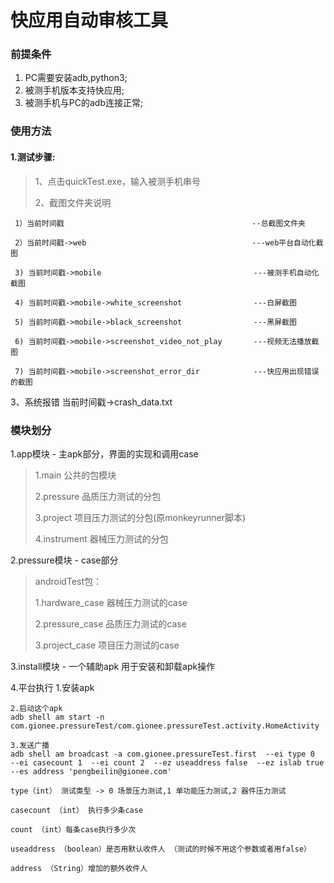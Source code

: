#  快应用自动审核工具  #

### 前提条件 ###
1. PC需要安装adb,python3;
2. 被测手机版本支持快应用;
3. 被测手机与PC的adb连接正常;

### 使用方法 ###
#### 1.测试步骤: ####
> 1、点击quickTest.exe，输入被测手机串号
>
> 2、截图文件夹说明
>
  ```
   1）当前时间戳                                          --总截图文件夹
   
   2）当前时间戳->web                                     ---web平台自动化截图
   
   3) 当前时间戳->mobile                                  ---被测手机自动化截图
   
   4) 当前时间戳->mobile->white_screenshot                ---白屏截图
   
   5) 当前时间戳->mobile->black_screenshot                ---黑屏截图
    
   6) 当前时间戳->mobile->screenshot_video_not_play       ---视频无法播放截图
   
   7) 当前时间戳->mobile->screenshot_error_dir            ---快应用出现错误的截图
   ```

3、系统报错
   当前时间戳->crash_data.txt


### 模块划分 ###
1.app模块 - 主apk部分，界面的实现和调用case
> 1.main 公共的包模块
>
> 2.pressure 品质压力测试的分包
>
> 3.project 项目压力测试的分包(原monkeyrunner脚本)
>
> 4.instrument 器械压力测试的分包

2.pressure模块 - case部分
>androidTest包：
>
>1.hardware_case 器械压力测试的case
>
>2.pressure_case 品质压力测试的case
>
>3.project_case 项目压力测试的case

3.install模块 - 一个辅助apk 用于安装和卸载apk操作


4.平台执行
    1.安装apk

    2.启动这个apk
    adb shell am start -n com.gionee.pressureTest/com.gionee.pressureTest.activity.HomeActivity

    3.发送广播
    adb shell am broadcast -a com.gionee.pressureTest.first  --ei type 0  --ei casecount 1  --ei count 2  --ez useaddress false  --ez islab true  --es address 'pengbeilin@gionee.com'

    type（int） 测试类型 -> 0 场景压力测试,1 单功能压力测试,2 器件压力测试

    casecount （int） 执行多少条case

    count （int）每条case执行多少次

    useaddress （boolean）是否用默认收件人 （测试的时候不用这个参数或者用false）

    address （String）增加的额外收件人

